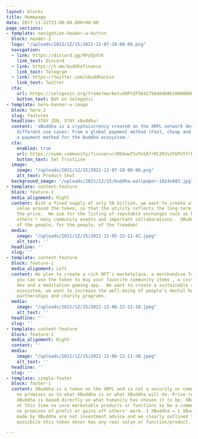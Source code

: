 ```yaml
---
layout: blocks
title: Homepage
date: 2017-11-22T23:00:00.000+00:00
page_sections:
- template: navigation-header-w-button
  block: header-2
  logo: "/uploads/2021/12/15/2021-12-07-18-00-06.png"
  navigation:
  - link: https://discord.gg/HFy5pXrK
    link_text: Discord
  - link: https://t.me/buddhafinance
    link_text: Telegram
  - link: https://twitter.com/xbuddhacoin
    link_text: Twitter
  cta:
    url: https://sologenic.org/trade?market=XRP%2F5842756464686100000000000000000000000000%2BrJRE6wwTSsPe5A7rRC2R3v2FbPVY7rbxuN&network=mainnet
    button_text: BUY on Sologenic
- template: hero-banner-w-image
  block: hero-2
  slug: features
  headline: STAY ZEN, STAY xBuddha!
  content: 'xBuddha is a cryptocurrency created on the XRPL network designed to have
    different use cases: From a global payment method (Fast, cheap and secure) to
    a payment method for the Buddha ecosystem.'
  cta:
    enabled: true
    url: https://xumm.community/?issuer=rJRE6wwTSsPe5A7rRC2R3v2FbPVY7rbxuN&currency=XBuddha&limit=50000000000
    button_text: Set TrustLine
  image:
    image: "/uploads/2021/12/15/2021-12-07-18-00-06.png"
    alt_text: Product Shot
  background_image: "/uploads/2021/12/15/buddha-wallpaper-1024x683.jpg"
- template: content-feature
  block: feature-1
  media_alignment: Right
  content: With a fixed supply of only 50 billion, we want to create utilities and
    value around the token, so that the utility reflects the long-term benefit on
    the price.  We aim for the listing of reputable exchanges such as bitrue and many
    others ! many community events and important collaborations.  XBuddha is the token
    of the people, for the people, of the freedom!
  media:
    image: "/uploads/2021/12/15/2021-12-05-22-11-42.jpeg"
    alt_text: ''
  headline: ''
  slug: ''
- template: content-feature
  block: feature-1
  media_alignment: Left
  content: We plan to create a rich NFT’s marketplace, a merchandise fan store where
    you can use the token to buy your favorite community items , a custom xBuddha
    dex and a meditation gaming app.  We want to create a sustainable and multifaceted
    ecosystem, we want to increase the well-being of people's mental health with strategic
    partnerships and charity programs.
  media:
    image: "/uploads/2021/12/15/2021-12-06-12-11-18.jpeg"
    alt_text: ''
  headline: ''
  slug: ''
- template: content-feature
  block: feature-1
  media_alignment: Right
  content: ''
  media:
    image: "/uploads/2021/12/15/2021-12-06-12-11-30.jpeg"
    alt_text: ''
  headline: ''
  slug: ''
- template: simple-footer
  block: footer-1
  content: XBuddha is a token on the XRPL and is not a security or commodity. We make
    no promises as to what XBuddha is or what XBuddha will do. Price reflection on
    XBuddha is based directly on what humanity has chosen it to be. XBuddha performs
    at this time no core marketable products or functions to be a commodity and has
    no promises of profit or gains off others' work. 1 XBuddha = 1 XBuddha. All claims
    made by XBuddha are not investment advice and we clearly outlined that it is very
    possibile this token never has any real valye or function/product.

---
```

